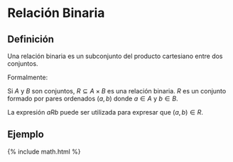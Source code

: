 # Relación Binaria

## Definición
Una relación binaria es un subconjunto del producto cartesiano entre dos conjuntos. 

Formalmente:

Si $A$ y $B$ son conjuntos, $R \subseteq A \times B$ es una relación binaria. $R$ es un conjunto formado por pares ordenados $(a,b)$ donde $a \in A$ y $b \in B$.

La expresión $aRb$ puede ser utilizada para expresar que $(a,b) \in R$.

## Ejemplo



{% include math.html %}